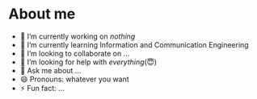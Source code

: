 # About me 


- 🔭 I’m currently working on *nothing*
- 🌱 I’m currently learning Information and Communication Engineering
- 👯 I’m looking to collaborate on ...
- 🤔 I’m looking for help with *everything*(😇)
- 💬 Ask me about ...
- 😄 Pronouns: whatever you want
- ⚡ Fun fact: ...

